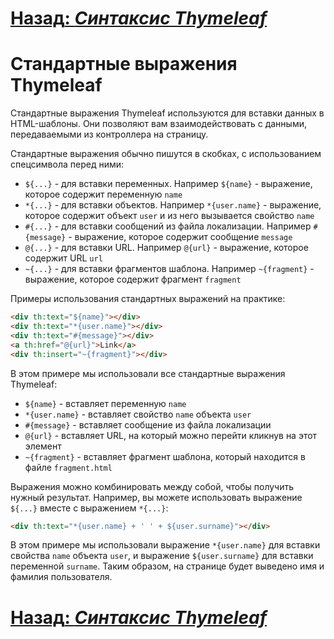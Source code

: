 # [**Назад**: *Синтаксис Thymeleaf*](thymeleaf-syntax.md)

# Стандартные выражения Thymeleaf

Стандартные выражения Thymeleaf используются для вставки данных в HTML-шаблоны. Они позволяют вам взаимодействовать с данными, передаваемыми из контроллера на страницу.

Стандартные выражения обычно пишутся в скобках, с использованием спецсимвола перед ними:
- `${...}` - для вставки переменных. Например `${name}` - выражение, которое содержит переменную `name`
- `*{...}` - для вставки объектов. Например `*{user.name}` - выражение, которое содержит объект `user` и из него вызывается свойство `name`
- `#{...}` - для вставки сообщений из файла локализации. Например `#{message}` - выражение, которое содержит сообщение `message`
- `@{...}` - для вставки URL. Например `@{url}` - выражение, которое содержит URL `url`
- `~{...}` - для вставки фрагментов шаблона. Например `~{fragment}` - выражение, которое содержит фрагмент `fragment`

Примеры использования стандартных выражений на практике:

```html
<div th:text="${name}"></div>
<div th:text="*{user.name}"></div>
<div th:text="#{message}"></div>
<a th:href="@{url}">Link</a>
<div th:insert="~{fragment}"></div>
```

В этом примере мы использовали все стандартные выражения Thymeleaf:
- `${name}` - вставляет переменную `name`
- `*{user.name}` - вставляет свойство `name` объекта `user`
- `#{message}` - вставляет сообщение из файла локализации
- `@{url}` - вставляет URL, на который можно перейти кликнув на этот элемент
- `~{fragment}` - вставляет фрагмент шаблона, который находится в файле `fragment.html`

Выражения можно комбинировать между собой, чтобы получить нужный результат. Например, вы можете использовать выражение `${...}` вместе с выражением `*{...}`:

```html
<div th:text="*{user.name} + ' ' + ${user.surname}"></div>
```

В этом примере мы использовали выражение `*{user.name}` для вставки свойства `name` объекта `user`, и выражение `${user.surname}` для вставки переменной `surname`. Таким образом, на странице будет выведено имя и фамилия пользователя.

# [**Назад**: *Синтаксис Thymeleaf*](thymeleaf-syntax.md)
